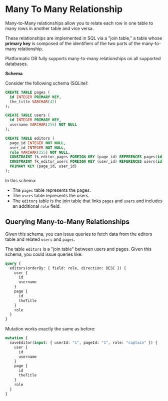 # Many To Many Relationship

Many-to-Many relationships allow you to relate each row in one table to many rows in another table and vice versa.

These relationships are implemented in SQL via a "join table," a table whose **primary key** is composed of the identifiers of the two parts of the many-to-many relationship.

Platformatic DB fully supports many-to-many relationships on all supported databases.

**Schema**

Consider the following schema (SQLite):

```SQL
CREATE TABLE pages (
  id INTEGER PRIMARY KEY,
  the_title VARCHAR(42)
);

CREATE TABLE users (
  id INTEGER PRIMARY KEY,
  username VARCHAR(255) NOT NULL
);

CREATE TABLE editors (
  page_id INTEGER NOT NULL,
  user_id INTEGER NOT NULL,
  role VARCHAR(255) NOT NULL,
  CONSTRAINT fk_editor_pages FOREIGN KEY (page_id) REFERENCES pages(id),
  CONSTRAINT fk_editor_users FOREIGN KEY (user_id) REFERENCES users(id),
  PRIMARY KEY (page_id, user_id)
);
```

In this schema:

- The `pages` table represents the pages.
- The `users` table represents the users.
- The `editors` table is the join table that links `pages` and `users` and includes an additional `role` field.

## Querying Many-to-Many Relationships

Given this schema, you can issue queries to fetch data from the editors table and related `users` and `pages`.

The table `editors` is a "join table" between users and pages.
Given this schema, you could issue queries like:

```graphql
query {
  editors(orderBy: { field: role, direction: DESC }) {
    user {
      id
      username
    }
    page {
      id
      theTitle
    }
    role
  }
}
```

Mutation works exactly the same as before:

```graphql
mutation {
  saveEditor(input: { userId: "1", pageId: "1", role: "captain" }) {
    user {
      id
      username
    }
    page {
      id
      theTitle
    }
    role
  }
}
```
